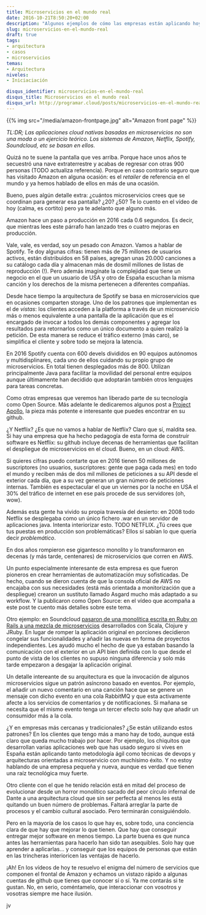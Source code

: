 ```yaml
---
title: Microservicios en el mundo real
date: 2016-10-21T8:50:20+02:00
description: "Algunos ejemplos de cómo las empresas están aplicando hoy en día arquitecturas orientadas a microservicios"
slug: microservicios-en-el-mundo-real
draft: true
tags:
- arquitectura
- casos
- microservicios
temas:
- Arquitectura
niveles:
- Iniciaciación

disqus_identifier: microservicios-en-el-mundo-real
disqus_title: Microservicios en el mundo real
disqus_url: http://programar.cloud/posts/microservicios-en-el-mundo-real
---
```


{{% img src="/media/amazon-frontpage.jpg" alt="Amazon front page" %}}

*TL:DR; Las aplicaciones cloud nativas basadas en microservicios no son una moda o un ejercicio teórico. Los sistemas de Amazon, Netflix, Spotify, Soundcloud, etc se basan en ellos.*

Quizá no te suene la pantalla que ves arriba. Porque hace unos años te secuestró una nave extraterrestre y acabas de regresar con otras 900 personas (TODO actualiza referencia). Porque en caso contrario seguro que has visitado Amazon en alguna ocasión: es el *retailer* de referencia en el mundo y ya hemos hablado de ellos en más de una ocasión. <!--more-->

Bueno, pues algún detalle extra: ¿cuántos microservicios crees que se coordinan para generar esa pantalla? ¿20? ¿50? Te lo cuento en el vídeo de hoy (calma, es cortito) pero ya te adelanto que alguno más.

Amazon hace un paso a producción en 2016 cada 0.6 segundos. Es decir, que mientras lees este párrafo han lanzado tres o cuatro mejoras en producción. 

Vale, vale, es verdad, soy un pesado con Amazon. Vamos a hablar de Spotify. Te doy algunas cifras: tienen más de 75 millones de usuarios activos, están distribuídos en 58 países, agregan unas 20.000 canciones a su catálogo cada día y almacenan más de dosmil millones de listas de reproducción (!). Pero además imagínate la complejidad que tiene un negocio en el que un usuario de USA y otro de España escuchan la misma canción y los derechos de la misma pertenecen a diferentes compañías.

Desde hace tiempo la arquitectura de Spotify se basa en microservicios que en ocasiones comparten storage. Uno de los patrones que implementan es el de *vistas*: los clientes acceden a la platforma a través de un microservicio más o menos equivalente a una pantalla de la aplicación que es el encargado de invocar a todos los demás componentes y agregar los resultados para retornarlos como un único documento a quien realizó la petición. De esta manera se reduce el tráfico externo (más caro), se simplifica el cliente y sobre todo se mejora la latencia.

En 2016 Spotify cuenta con 600 devels divididos en 90 equipos autónomos y multidisplinares, cada uno de ellos cuidando su propio grupo de microservicios. En total tienen desplegados más de 800. Utilizan principalmente Java para facilitar la movilidad del personal entre equipos aunque últimamente han decidido que adoptarán también otros lenguajes para tareas concretas.

Como otras empresas que veremos han liberado parte de su tecnología como Open Source. Más adelante le dedicaremos algunos post a [Project Apollo](TODO), la pieza más potente e interesante que puedes encontrar en su github.

¿Y Netflix? ¿Es que no vamos a hablar de Netflix? Claro que sí, maldita sea. Si hay una empresa que ha hecho pedagogía de esta forma de construír software es Netflix: su github incluye decenas de herramientas que facilitan el despliegue de microservicios en el cloud. Bueno, en un cloud: AWS. 

Si quieres cifras puedo contarte que en 2016 tienen 50 millones de suscriptores (no usuarios, suscriptores: gente que paga cada mes) en todo el mundo y reciben más de dos mil millones de peticiones a su API desde el exterior cada día, que a su vez generan un gran número de peticiones internas. También es espectacular el que un viernes por la noche en USA el 30% del tráfico de internet en ese país procede de sus servidores (oh, wow).

Además esta gente ha vivido su propia travesía del desierto: en 2008 todo Netflix se desplegaba como un único fichero .war en un servidor de aplicaciones java. Intenta interiorizar esto. TODO NETFLIX. ¿Tú crees que tus puestas en producción son problemáticas? Ellos sí sabían lo que quería decir *problemático*. 

En dos años rompieron ese gigantesco monolito y lo transformaron en decenas (y más tarde, centenares) de microservicios que corren en AWS.

Un punto especialmente interesante de esta empresa es que fueron pioneros en crear herramientas de automatización muy sofisticadas. De hecho, cuando se dieron cuenta de que la consola oficial de AWS no encajaba con sus necesidades (está más orientada a monitorización que a despliegue) crearon un sustituto llamado Asgard mucho más adaptado a su workflow. Y la publicaron como Open Source: en el vídeo que acompaña a este post te cuento más detalles sobre este tema.

Otro ejemplo: en Soundcloud [pasaron de una monolítica escrita en Ruby on Rails a una mezcla de microservicios](http://philcalcado.com/2015/09/08/how_we_ended_up_with_microservices.html) desarrollados con Scala, Clojure y JRuby. En lugar de romper la aplicación original en porciones decidieron congelar sus funcionalidades y añadir las nuevas en forma de proyectos independientes. Les ayudó mucho el hecho de que ya estaban basando la comunicación con el exterior en un API bien definida con lo que desde el punto de vista de los clientes no supuso ninguna diferencia y solo más tarde empezaron a desgajar la aplicación original.

Un detalle intereante de su arquitectura es que la invocación de algunos microservicios sigue un patrón asíncrono basado en eventos. Por ejemplo, el añadir un nuevo comentario en una canción hace que se genere un mensaje con dicho evento en una cola RabbitMQ y que esta activamente afecte a los servicios de comentarios y de notificaciones. Si mañana se necesita que el mismo evento tenga un tercer efecto solo hay que añadir un consumidor más a la cola.

¿Y en empresas más cercanas y tradicionales? ¿Se están utilizando estos patrones? En los clientes que tengo más a mano hay de todo, aunque está claro que queda mucho trabajo por hacer. Por ejemplo, los chiquitos que desarrollan varias aplicaciones web que has usado seguro si vives en España están aplicando tanto metodología ágil como técnicas de devops y arquitecturas orientadas a microservicio con muchísimo éxito. Y no estoy hablando de una empresa pequeña y nueva, aunque es verdad que tienen una raíz tecnológica muy fuerte.

Otro cliente con el que he tenido relación está en mitad del proceso de evolucionar desde un horror monolítico sacado del peor círculo infernal de Dante a una arquitectura cloud que sin ser perfecta al menos les está quitando un buen número de problemas. Faltará arreglar la parte de procesos y el cambio cultural asociado. Pero terminarán consiguiéndolo.

Pero en la mayoría de los casos lo que hay es, sobre todo, una conciencia clara de que hay que mejorar lo que tienen. Que hay que conseguir entregar mejor software en menos tiempo. La parte buena es que nunca antes las herramientas para hacerlo han sido tan asequibles. Solo hay que aprender a aplicarlas... y conseguir que los equipos de personas que están en las trincheras interioricen las ventajas de hacerlo.

¡Ah! En los vídeos de hoy te resuelvo el enigma del número de servicios que componen el frontal de Amazon y echamos un vistazo rápido a algunas cuentas de github que tienes que conocer sí o sí. Ya me contarás si te gustan. No, en serio, coméntamelo, que interaccionar con vosotros y vosotras siempre me hace ilusión.

jv










